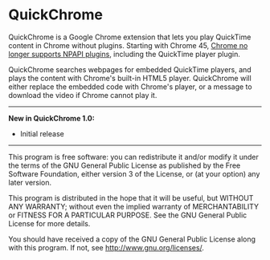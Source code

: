 QuickChrome
================
QuickChrome is a Google Chrome extension that lets you play QuickTime content in Chrome without plugins. Starting with Chrome 45, [Chrome no longer supports NPAPI plugins](https://support.google.com/chrome/answer/6213033?hl=en), including the QuickTime player plugin.

QuickChrome searches webpages for embedded QuickTime players, and plays the content with Chrome's built-in HTML5 player. QuickChrome will either replace the embedded code with Chrome's player, or a message to download the video if Chrome cannot play it.

---------------------------------------------------------
__New in QuickChrome 1.0:__
* Initial release

---------------------------------------------------------

This program is free software: you can redistribute it and/or modify
it under the terms of the GNU General Public License as published by
the Free Software Foundation, either version 3 of the License, or
(at your option) any later version.

This program is distributed in the hope that it will be useful,
but WITHOUT ANY WARRANTY; without even the implied warranty of
MERCHANTABILITY or FITNESS FOR A PARTICULAR PURPOSE.  See the
GNU General Public License for more details.

You should have received a copy of the GNU General Public License
along with this program.  If not, see <http://www.gnu.org/licenses/>.
